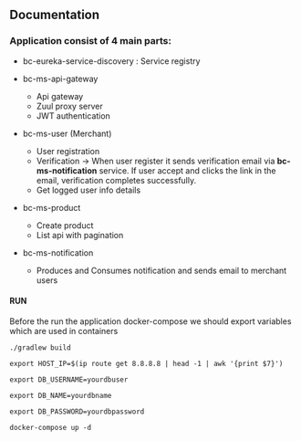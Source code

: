 ## Documentation

### Application consist of 4 main parts:

* bc-eureka-service-discovery : Service registry 
* bc-ms-api-gateway <br/>
  - Api gateway
  - Zuul proxy server 
  - JWT authentication

* bc-ms-user (Merchant)
  - User registration
  - Verification -> When user register it sends verification email via <b>bc-ms-notification</b> service. If user accept and clicks the link in the email, verification completes successfully.
  - Get logged user info details
* bc-ms-product
  - Create product
  - List api with pagination

* bc-ms-notification
  - Produces and Consumes notification and sends email to merchant users 
  
#### RUN  
Before the run the application docker-compose we should export variables which are used in containers </br>
```shell
./gradlew build

export HOST_IP=$(ip route get 8.8.8.8 | head -1 | awk '{print $7}') 

export DB_USERNAME=yourdbuser

export DB_NAME=yourdbname

export DB_PASSWORD=yourdbpassword

docker-compose up -d
```

